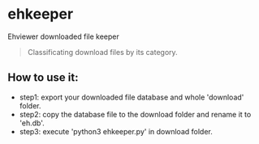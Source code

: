 # ehkeeper
Ehviewer downloaded file keeper
> Classificating download files by its category.
## How to use it:
- step1: export your downloaded file database and whole 'download' folder.
- step2: copy the database file to the download folder and rename it to 'eh.db'.
- step3: execute 'python3 ehkeeper.py' in download folder.
